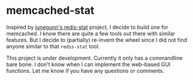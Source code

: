 # memcached-stat

Inspired by [junegunn's redis-stat](https://github.com/junegunn/redis-stat) project, I decide to build one for memcached. I know there are quite a few tools out there with similar features. But I decide to (partially) re-invent the wheel since I did not find anyone similar to that `redis-stat` tool.

This project is under development. Currently it only has a commandline bare bone. I don't know when I can implement the web-based GUI functions. Let me know if you have any questions or comments.
